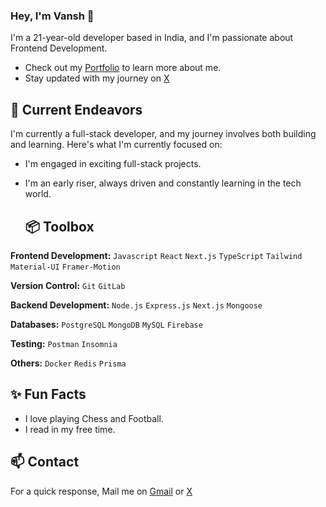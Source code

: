 ### Hey, I'm Vansh 👋 

I'm a 21-year-old developer based in India, and I'm passionate about Frontend Development. 

- Check out my [Portfolio](https://vanshvasishtha.vercel.app/) to learn more about me.
- Stay updated with my journey on [X](https://twitter.com/ThatRandomGuy09) 

## 🔭 Current Endeavors 

I'm currently a full-stack developer, and my journey involves both building and learning. Here's what I'm currently focused on:
- I'm engaged in exciting full-stack projects.
- I'm an early riser, always driven and constantly learning in the tech world.

  ## 📦 Toolbox

**Frontend Development:**  `Javascript` `React` `Next.js` `TypeScript` `Tailwind` `Material-UI` `Framer-Motion`
 
**Version Control:** `Git` `GitLab`

**Backend Development:** `Node.js` `Express.js` `Next.js` `Mongoose` 

**Databases:** `PostgreSQL` `MongoDB` `MySQL` `Firebase`

**Testing:**  `Postman` `Insomnia`

**Others:** `Docker` `Redis` `Prisma`    

## ✨ Fun Facts 

- I love playing Chess and Football.
- I read in my free time.

## 📫 Contact

 For a quick response, Mail me on [Gmail](vanshhcodes@gmail.com) or [X](https://twitter.com/ThatRandomGuy09) 

 
